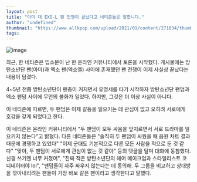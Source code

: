 ```yaml
---
layout: post
title: "아미 대 EXO-L 팬 전쟁이 끝났다고 네티즌들은 말합니다."
author: "undefined"
thumbnail: "https://www.allkpop.com/upload/2021/01/content/271834/thumb/1611790498-image.png"
tags: 
---
```



![image](https://www.allkpop.com/upload/2021/01/content/271834/1611790498-image.png)

최근, 한 네티즌은 입소문이 난 한 온라인 커뮤니티에서 토론을 시작했다. 게시물에는 방탄소년단 팬(아미)과 엑소 팬(엑소엘) 사이에 존재했던 팬 전쟁이 이제 사실상 끝났다는 내용이 담겼다.

4~5년 전쯤 방탄소년단이 팬층이 커지면서 유명세를 타기 시작하자 방탄소년단 팬덤과 엑소 팬덤 사이에 무언의 불화가 일었다. 하지만, 그것은 더 이상 사실이 아니다.

이 네티즌에 따르면, 두 팬덤은 이제 갈등을 일으키는 데 관심이 없고 오히려 서로에게 호감을 갖게 되었다고 한다.

이 네티즌은 온라인 커뮤니티에서 "두 팬덤이 모두 싸움을 앞지르면서 서로 드라마를 일으키지 않는다"고 밝혔다. 다른 네티즌들은 "솔직히 두 팬덤이 싸웠을 때 음원 차트 결과 때문에 경쟁하고 있었다" "이제 군대도 기본적으로 다른 모든 사람을 적으로 둔 것 같다" "맞아, 두 팬덤이 서로에게 관심이 없는 것 같아" 등의 댓글을 달며 대화에 동참했다. 신경 쓰기엔 너무 커졌어", "진짜 적은 방탄소년단의 헤어 메이크업과 스타일리스트 코디네이터야 lol", "팬덤들이 자주 싸우지 않는다는 데 동의해. 두 그룹을 비교하고 상대방을 깎아내리려는 팬들이 가장 바보 같은 팬이라고 생각한다고 말했다.